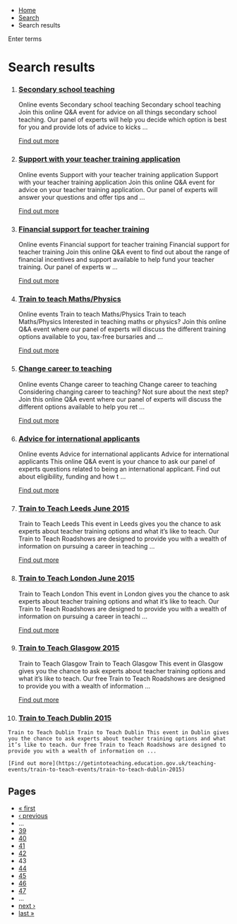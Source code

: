 *   [Home](/)
*   [Search](/search)
*   Search results

Enter terms 

Search results
==============

1.  ### [Secondary school teaching](https://getintoteaching.education.gov.uk/teaching-events/online-events/secondary-school-teaching-8)
    
    Online events Secondary school teaching Secondary school teaching Join this online Q&A event for advice on all things secondary school teaching. Our panel of experts will help you decide which option is best for you and provide lots of advice to kicks ...
    
    [Find out more](https://getintoteaching.education.gov.uk/teaching-events/online-events/secondary-school-teaching-8)
    
2.  ### [Support with your teacher training application](https://getintoteaching.education.gov.uk/teaching-events/online-events/support-with-your-teacher-training-application-2)
    
    Online events Support with your teacher training application Support with your teacher training application Join this online Q&A event for advice on your teacher training application. Our panel of experts will answer your questions and offer tips and ...
    
    [Find out more](https://getintoteaching.education.gov.uk/teaching-events/online-events/support-with-your-teacher-training-application-2)
    
3.  ### [Financial support for teacher training](https://getintoteaching.education.gov.uk/teaching-events/online-events/financial-support-for-teacher-training-11)
    
    Online events Financial support for teacher training Financial support for teacher training Join this online Q&A event to find out about the range of financial incentives and support available to help fund your teacher training. Our panel of experts w ...
    
    [Find out more](https://getintoteaching.education.gov.uk/teaching-events/online-events/financial-support-for-teacher-training-11)
    
4.  ### [Train to teach Maths/Physics](https://getintoteaching.education.gov.uk/teaching-events/online-events/train-to-teach-mathsphysics-2)
    
    Online events Train to teach Maths/Physics Train to teach Maths/Physics Interested in teaching maths or physics? Join this online Q&A event where our panel of experts will discuss the different training options available to you, tax-free bursaries and ...
    
    [Find out more](https://getintoteaching.education.gov.uk/teaching-events/online-events/train-to-teach-mathsphysics-2)
    
5.  ### [Change career to teaching](https://getintoteaching.education.gov.uk/teaching-events/online-events/change-career-to-teaching-18)
    
    Online events Change career to teaching Change career to teaching Considering changing career to teaching? Not sure about the next step? Join this online Q&A event where our panel of experts will discuss the different options available to help you ret ...
    
    [Find out more](https://getintoteaching.education.gov.uk/teaching-events/online-events/change-career-to-teaching-18)
    
6.  ### [Advice for international applicants](https://getintoteaching.education.gov.uk/teaching-events/online-events/advice-for-international-applicants-5)
    
    Online events Advice for international applicants Advice for international applicants This online Q&A event is your chance to ask our panel of experts questions related to being an international applicant. Find out about eligibility, funding and how t ...
    
    [Find out more](https://getintoteaching.education.gov.uk/teaching-events/online-events/advice-for-international-applicants-5)
    
7.  ### [Train to Teach Leeds June 2015](https://getintoteaching.education.gov.uk/teaching-events/train-to-teach/train-to-teach-leeds-june-2015)
    
    Train to Teach Leeds This event in Leeds gives you the chance to ask experts about teacher training options and what it’s like to teach. Our Train to Teach Roadshows are designed to provide you with a wealth of information on pursuing a career in teaching ...
    
    [Find out more](https://getintoteaching.education.gov.uk/teaching-events/train-to-teach/train-to-teach-leeds-june-2015)
    
8.  ### [Train to Teach London June 2015](https://getintoteaching.education.gov.uk/teaching-events/train-to-teach/train-to-teach-london-june-2015)
    
    Train to Teach London This event in London gives you the chance to ask experts about teacher training options and what it’s like to teach. Our Train to Teach Roadshows are designed to provide you with a wealth of information on pursuing a career in teachi ...
    
    [Find out more](https://getintoteaching.education.gov.uk/teaching-events/train-to-teach/train-to-teach-london-june-2015)
    
9.  ### [Train to Teach Glasgow 2015](https://getintoteaching.education.gov.uk/teaching-events/train-to-teach-events/train-to-teach-glasgow-2015)
    
    Train to Teach Glasgow Train to Teach Glasgow This event in Glasgow gives you the chance to ask experts about teacher training options and what it’s like to teach. Our free Train to Teach Roadshows are designed to provide you with a wealth of information ...
    
    [Find out more](https://getintoteaching.education.gov.uk/teaching-events/train-to-teach-events/train-to-teach-glasgow-2015)
    
10.  ### [Train to Teach Dublin 2015](https://getintoteaching.education.gov.uk/teaching-events/train-to-teach-events/train-to-teach-dublin-2015)
    
    Train to Teach Dublin Train to Teach Dublin This event in Dublin gives you the chance to ask experts about teacher training options and what it’s like to teach. Our free Train to Teach Roadshows are designed to provide you with a wealth of information on ...
    
    [Find out more](https://getintoteaching.education.gov.uk/teaching-events/train-to-teach-events/train-to-teach-dublin-2015)
    

Pages
-----

*   [« first](/search/site "Go to first page")
*   [‹ previous](/search/site?page=41 "Go to previous page")
*   …
*   [39](/search/site?page=38 "Go to page 39")
*   [40](/search/site?page=39 "Go to page 40")
*   [41](/search/site?page=40 "Go to page 41")
*   [42](/search/site?page=41 "Go to page 42")
*   43
*   [44](/search/site?page=43 "Go to page 44")
*   [45](/search/site?page=44 "Go to page 45")
*   [46](/search/site?page=45 "Go to page 46")
*   [47](/search/site?page=46 "Go to page 47")
*   …
*   [next ›](/search/site?page=43 "Go to next page")
*   [last »](/search/site?page=1032 "Go to last page")